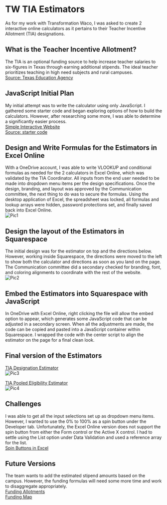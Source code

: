 # TW TIA Estimators 
As for my work with Transformation Waco, I was asked to create 2 interactive online calculators as it pertains to their Teacher Incentive Allotment (TIA) designations.

## What is the Teacher Incentive Allotment?
The TIA is an optional funding source to help increase teacher salaries to six-figures in Texas through earning additional stipends.  The ideal teacher prioritizes teaching in high need subjects and rural campuses.   
[Source: Texas Education Agency](https://tea.texas.gov/texas-educators/educator-initiatives-and-performance/educator-initiatives/teacher-incentive-allotment)

## JavaScript Initial Plan
My initial attempt was to write the calculator using only JavaScript.  I gathered some starter code and began exploring options of how to build the calculators.  However, after researching some more, I was able to determine a significantly easier process.        
[Simple Interactive Website](https://baylex.github.io/TW_Estimators/)    
[Source: starter code](https://simplestepscode.com/javascript-quiz-tutorial/)   

## Design and Write Formulas for the Estimators in Excel Online
With a OneDrive account, I was able to write VLOOKUP and conditional formulas as needed for the 2 calculators in Excel Online, which was validated by the TIA Coordinator.  All inputs from the end user needed to be made into dropdown menu items per the design specifications.  Once the design, branding, and layout was approved by the Communication committee, the next thing to do was to secure the formulas.  Using the desktop application of Excel, the spreadsheet was locked, all formulas and lookup arrays were hidden, password protections set, and finally saved back into Excel Online.   
![Pic1](https://github.com/Baylex/TW_Estimators/blob/main/images/Excel_Online.PNG)  

## Design the layout of the Estimators in Squarespace 
The initial design was for the estimator on top and the directions below.  However, working inside Squarespace, the directions were moved to the left to show both the calculator and directions as soon as you land on the page.  The Communication committee did a secondary checked for branding, font, and coloring alignments to coordinate with the rest of the website.  
![Pic2](https://github.com/Baylex/TW_Estimators/blob/main/images/Squarespace.PNG)

## Embed the Estimators into Squarespace with JavaScript
In OneDrive with Excel Online, right clicking the file will allow the embed option to appear, which generates some JavaScript code that can be adjusted in a secondary screen.  When all the adjustments are made, the code can be copied and pasted into a JavaScript container within Squarespace.  I wrapped the code with the center script to align the estimator on the page for a final clean look.

## Final version of the Estimators
[TIA Designation Estimator](https://transformationwaco.org/tia-designation-estimator)   
![Pic3](https://github.com/Baylex/TW_Estimators/blob/main/images/designation.PNG)

[TIA Pooled Eligibility Estimator](https://transformationwaco.org/tia-pooled-estimator)   
![Pic4](https://github.com/Baylex/TW_Estimators/blob/main/images/Pooled.PNG)

## Challenges
I was able to get all the input selections set up as dropdown menu items.  However, I wanted to use the 0% to 100% as a spin button under the Developer tab.  Unfortunately, the Excel Online version does not support the spin button from either the Form control or the Active X control.  I had to settle using the List option under Data Validation and used a reference array for the list.  
[Spin Buttons in Excel](https://support.microsoft.com/en-us/office/add-a-scroll-bar-or-spin-button-to-a-worksheet-f8443be3-ff00-4cad-bb2f-bf0f88ebf5bb)
  
## Future Versions
The team wants to add the estimated stipend amounts based on the campus.  However, the funding formulas will need some more time and work to disaggregate appropriately.    
[Funding Allotments](https://tiatexas.org/about-teacher-incentive-allotment/allotments/)   
[Funding Map](https://tiatexas.org/about-teacher-incentive-allotment/funding-allocations-map/)  
